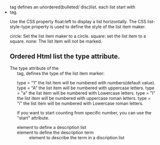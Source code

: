 <ul> tag defines an unordered(bulleted/ disc)list. each list start with <li>tag.

Use the CSS property float:left to display a list horizontally.
The CSS list-style-type property is used to define the style of the list item maker.

circle: Set the list item maker to a circle.
square: set the list item to a square.
none: The list item will not be marked.

<h2>Ordered Html list the type attribute.</h2>
The type attribute of the <ol> tag, defines the type of the list item marker:

type = "1" the list item will be numbered with numbers(default value).
type = "A" the list item will be numbered with uppercase letters.
type = "a" the list item will be numbered with Lowercase letters.
type = "I" the list item will be numbered with uppercase roman letters.
type = "i" the list item will be numbered with Lowercase roman letters.

if you want to start counting from specific number, you can use the "start" attribute.

<dl> element to define a description list
<dt> element to define the description term
<dd> element to describe the term in a discription list

